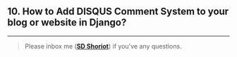 ## 10. How to Add DISQUS Comment System to your blog or website in Django?

---

> Please inbox me (**[SD Shoriot](https://www.facebook.com/shoriot)**) if you've any questions.